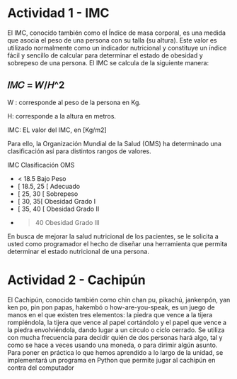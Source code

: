 # Actividad 1 - IMC
El IMC, conocido también como el Índice de masa corporal, es una medida que asocia el
peso de una persona con su talla (su altura). Este valor es utilizado normalmente como un
indicador nutricional y constituye un índice fácil y sencillo de calcular para determinar el
estado de obesidad y sobrepeso de una persona. El IMC se calcula de la siguiente manera:

## 𝐼𝑀𝐶 = 𝑊/𝐻^2

W : corresponde al peso de la persona en Kg.

H: corresponde a la altura en metros.

IMC: EL valor del IMC, en [Kg/m2]

Para ello, la Organización Mundial de la Salud (OMS) ha determinado una clasificación así
para distintos rangos de valores.

IMC Clasificación OMS

- < 18.5 Bajo Peso
- [ 18.5, 25 [ Adecuado
- [ 25, 30 [ Sobrepeso
- [ 30, 35[ Obesidad Grado I
- [ 35, 40 [ Obesidad Grado II
- > 40 Obesidad Grado III


En busca de mejorar la salud nutricional de los pacientes, se le solicita a usted como
programador el hecho de diseñar una herramienta que permita determinar el estado
nutricional de una persona.

# Actividad 2 - Cachipún


El Cachipún, conocido también como chin chan pu, pikachú, jankenpón, yan ken po, pin pon
papas, hakembó o how-are-you-speak, es un juego de manos en el que existen tres
elementos: la piedra que vence a la tijera rompiéndola, la tijera que vence al papel cortándolo
y el papel que vence a la piedra envolviéndola, dando lugar a un círculo o ciclo cerrado. Se
utiliza con mucha frecuencia para decidir quién de dos personas hará algo, tal y como se
hace a veces usando una moneda, o para dirimir algún asunto.
Para poner en práctica lo que hemos aprendido a lo largo de la unidad, se implementará un
programa en Python que permite jugar al cachipún en contra del computador
